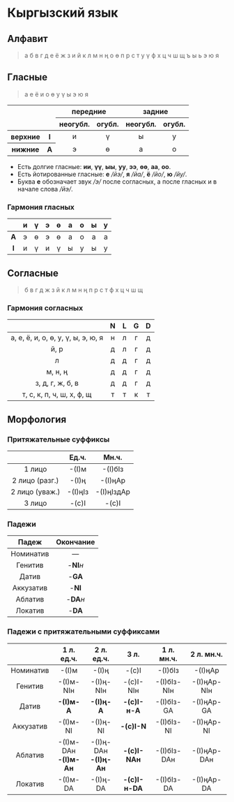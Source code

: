 # Кыргызский язык

## Алфавит

> а б в г д е ё ж з и й к л м н ң о ө п р с т у ү ф х ц ч ш щ ъ ы ь э ю я

## Гласные

> а е ё и о ө у ү ы э ю я

<table>
  <thead>
    <tr>
      <th rowspan="2" colspan="2"></th>
      <th colspan="2">передние</th>
      <th colspan="2">задние</th>
    </tr>
    <tr>
      <th>неогубл.</th>
      <th>огубл.</th>
      <th>неогубл.</th>
      <th>огубл.</th>
    </tr>
  </thead>
  <tbody align="center">
    <tr>
      <th>верхние</th>
      <th>I</th>
      <td>и</td>
      <td>ү</td>
      <td>ы</td>
      <td>у</td>
    </tr>
    <tr>
      <th>нижние</th>
      <th>A</th>
      <td>э</td>
      <td>ө</td>
      <td>а</td>
      <td>о</td>
    </tr>
  </tbody>
</table>

* Есть долгие гласные: **ии**, **үү**, **ыы**, **уу**, **ээ**, **өө**, **аа**, **оо**.
* Есть йотированные гласные: **е** _/йэ/_, **я** _/йа/_, **ё** _/йо/_, **ю** _/йу/_.
* Буква **е** обозначает звук _/э/_ после согласных, а после гласных и в начале слова _/йэ/_.

### Гармония гласных

||и|ү|э|ө|а|о|ы|у|
|:-:|:-:|:-:|:-:|:-:|:-:|:-:|:-:|:-:|
|**A**|э|ө|э|ө|а|о|а|а|
|**I**|и|ү|и|ү|ы|у|ы|у|

## Согласные

> б в г д ж з й к л м н ң п р с т ф х ц ч ш щ

### Гармония согласных

||N|L|G|D|
|:-:|:-:|:-:|:-:|:-:|
|а, е, ё, и, о, ө, у, ү, ы, э, ю, я|н|л|г|д|
|й, р|д|л|г|д|
|л|д|д|г|д|
|м, н, ң|д|д|г|д|
|з, д, г, ж, б, в|д|д|г|д|
|т, с, к, п, ч, ш, х, ф, щ|т|т|к|т|

## Морфология

### Притяжательные суффиксы

||Ед.ч.|Мн.ч.|
|:-:|:-:|:-:|
|1 лицо|-(I)м|-(I)бIз|
|2 лицо (разг.)|-(I)ң|-(I)ңAр|
|2 лицо (уваж.)|-(I)ңIз|-(I)ңIздAр|
|3 лицо|-(с)I|-(с)I|

### Падежи

|Падеж|Окончание|
|:-:|:-:|
|Номинатив|—|
|Генитив|-**NI**_н_|
|Датив|-**GA**|
|Аккузатив|-**NI**|
|Аблатив|-**DA**_н_|
|Локатив|-**DA**|

### Падежи с притяжательными суффиксами

||1 л. ед.ч.|2 л. ед.ч.|3 л.|1 л. мн.ч.|2 л. мн.ч.|
|:-:|:-:|:-:|:-:|:-:|:-:|
|Номинатив|-(I)м|-(I)ң|-(с)I|-(I)бIз|-(I)ңAр|
|Генитив|-(I)м-NIн|-(I)ң-NIн|-(с)I-NIн|-(I)бIз-NIн|-(I)ңAр-NIн|
|Датив|**-(I)м-A**|**-(I)ң-A**|**-(с)I-н-A**|-(I)бIз-GA|-(I)ңAр-GA|
|Аккузатив|-(I)м-NI|-(I)ң-NI|**-(с)I-N**|-(I)бIз-NI|-(I)ңAр-NI|
|Аблатив|-(I)м-DAн<br/>**-(I)м-Aн**|-(I)ң-DAн<br/>**-(I)ң-Aн**|**-(с)I-NAн**|-(I)бIз-DAн|-(I)ңAр-DAн|
|Локатив|-(I)м-DA|-(I)ң-DA|**-(с)I-н-DA**|-(I)бIз-DA|-(I)ңAр-DA|
